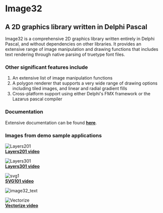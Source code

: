 # Image32

## A 2D graphics library written in Delphi Pascal

Image32 is a comprehensive 2D graphics library written entirely in Delphi Pascal, and without dependencies on other libraries. It provides an extensive range of image manipulation and drawing functions that includes text rendering through native parsing of truetype font files.<br>

### Other significant features include 
  1. An extensive list of image manipulation functions 
  2. A polygon renderer that supports a very wide range of drawing options including tiled images, and linear and radial gradient fills
  3. Cross-platform support using either Delphi's FMX framework or the Lazarus pascal compiler

### Documentation

Extensive documentation can be found [**here**](http://www.angusj.com/image32/Docs/_Body.htm).

### Images from demo sample applications

![Layers201](https://user-images.githubusercontent.com/5280692/170442888-f64c2a1b-c99d-46fa-8e76-210706b484b0.png)<br>
<a href="http://www.angusj.com/image32/Videos/layers201.mp4" target="_blank"><b>Layers201 video</b></a><br>

![Layers301](https://user-images.githubusercontent.com/5280692/170441846-6a7d6817-f1c0-4b71-a424-d696f0cd7299.png)<br>
<a href="http://www.angusj.com/image32/Videos/layers301.mp4" target="_blank"><b>Layers301 video</b></a><br>

![svg1](https://user-images.githubusercontent.com/5280692/170443316-f5c88659-c0cd-4e68-8933-ddcfd2aa4b8a.png)<br>
<a href="http://www.angusj.com/image32/Videos/svg101.mp4" target="_blank"><b>SVG101 video</b></a><br>

![image32_text](https://github.com/user-attachments/assets/b37c5590-ea5d-49ec-b13c-6053986b181d)<br>

![Vectorize](https://user-images.githubusercontent.com/5280692/180627317-5a10f862-6070-4753-ac3d-c714dfa4dc8f.png)<br>
<a href="http://www.angusj.com/image32/Videos/vectorize.mp4" target="_blank"><b>Vectorize video</b></a><br>

